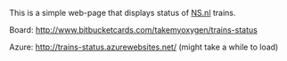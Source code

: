 This is  a simple web-page that displays status of [NS.nl](http://ns.nl) trains.

Board: http://www.bitbucketcards.com/takemyoxygen/trains-status

Azure: http://trains-status.azurewebsites.net/ (might take a while to load)